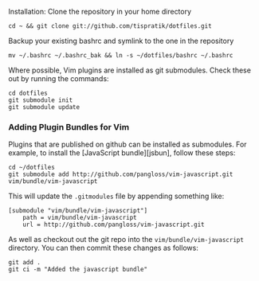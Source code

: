 Installation: Clone the repository in your home directory

    cd ~ && git clone git://github.com/tispratik/dotfiles.git

Backup your existing bashrc and symlink to the one in the repository

    mv ~/.bashrc ~/.bashrc_bak && ln -s ~/dotfiles/bashrc ~/.bashrc

Where possible, Vim plugins are installed as git submodules. Check these out by running the commands:

    cd dotfiles
    git submodule init
    git submodule update

### Adding Plugin Bundles for Vim ###

Plugins that are published on github can be installed as submodules. For example, to install the [JavaScript bundle][jsbun], follow these steps:

    cd ~/dotfiles
    git submodule add http://github.com/pangloss/vim-javascript.git vim/bundle/vim-javascript

This will update the `.gitmodules` file by appending something like:

    [submodule "vim/bundle/vim-javascript"]
        path = vim/bundle/vim-javascript
        url = http://github.com/pangloss/vim-javascript.git

As well as checkout out the git repo into the
`vim/bundle/vim-javascript` directory. You can then commit these changes as follows:

    git add .
    git ci -m "Added the javascript bundle"
